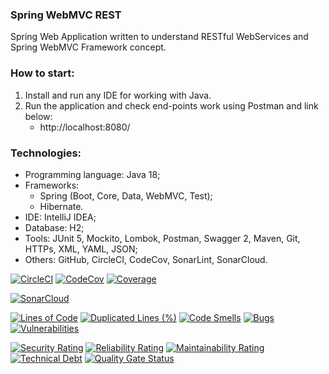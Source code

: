 ### Spring WebMVC REST
Spring Web Application written to understand RESTful WebServices and Spring WebMVC Framework concept.  



### How to start:
1. Install and run any IDE for working with Java.
2. Run the application and check end-points work using Postman and link below:
   - http://localhost:8080/



### Technologies:
- Programming language: Java 18;
- Frameworks:
  - Spring (Boot, Core, Data, WebMVC, Test);
  - Hibernate.
- IDE: IntelliJ IDEA;
- Database: H2;
- Tools: JUnit 5, Mockito, Lombok, Postman, Swagger 2, Maven, Git, HTTPs, XML, YAML, JSON;
- Others: GitHub, CircleCI, CodeCov, SonarLint, SonarCloud.

[![CircleCI](https://circleci.com/gh/Crazy-pro/spring-webmvc-rest.svg?style=svg)](https://app.circleci.com/gh/Crazy-pro/spring-webmvc-rest)
[![CodeCov](https://codecov.io/gh/Crazy-pro/spring-webmvc-rest/branch/master/graph/badge.svg)](https://codecov.io/gh/Crazy-pro/spring-webmvc-rest)
[![Coverage](https://sonarcloud.io/api/project_badges/measure?project=Crazy-pro_spring-webmvc-rest&metric=coverage)](https://sonarcloud.io/summary/new_code?id=Crazy-pro_spring-webmvc-rest)

[![SonarCloud](https://sonarcloud.io/images/project_badges/sonarcloud-black.svg)](https://sonarcloud.io/summary/new_code?id=Crazy-pro_spring-webmvc-rest)

[![Lines of Code](https://sonarcloud.io/api/project_badges/measure?project=Crazy-pro_spring-webmvc-rest&metric=ncloc)](https://sonarcloud.io/summary/new_code?id=Crazy-pro_spring-webmvc-rest)
[![Duplicated Lines (%)](https://sonarcloud.io/api/project_badges/measure?project=Crazy-pro_spring-webmvc-rest&metric=duplicated_lines_density)](https://sonarcloud.io/summary/new_code?id=Crazy-pro_spring-webmvc-rest)
[![Code Smells](https://sonarcloud.io/api/project_badges/measure?project=Crazy-pro_spring-webmvc-rest&metric=code_smells)](https://sonarcloud.io/summary/new_code?id=Crazy-pro_spring-webmvc-rest)
[![Bugs](https://sonarcloud.io/api/project_badges/measure?project=Crazy-pro_spring-webmvc-rest&metric=bugs)](https://sonarcloud.io/summary/new_code?id=Crazy-pro_spring-webmvc-rest)
[![Vulnerabilities](https://sonarcloud.io/api/project_badges/measure?project=Crazy-pro_spring-webmvc-rest&metric=vulnerabilities)](https://sonarcloud.io/summary/new_code?id=Crazy-pro_spring-webmvc-rest)

[![Security Rating](https://sonarcloud.io/api/project_badges/measure?project=Crazy-pro_spring-webmvc-rest&metric=security_rating)](https://sonarcloud.io/summary/new_code?id=Crazy-pro_spring-webmvc-rest)
[![Reliability Rating](https://sonarcloud.io/api/project_badges/measure?project=Crazy-pro_spring-webmvc-rest&metric=reliability_rating)](https://sonarcloud.io/summary/new_code?id=Crazy-pro_spring-webmvc-rest)
[![Maintainability Rating](https://sonarcloud.io/api/project_badges/measure?project=Crazy-pro_spring-webmvc-rest&metric=sqale_rating)](https://sonarcloud.io/summary/new_code?id=Crazy-pro_spring-webmvc-rest)
[![Technical Debt](https://sonarcloud.io/api/project_badges/measure?project=Crazy-pro_spring-webmvc-rest&metric=sqale_index)](https://sonarcloud.io/summary/new_code?id=Crazy-pro_spring-webmvc-rest)
[![Quality Gate Status](https://sonarcloud.io/api/project_badges/measure?project=Crazy-pro_spring-webmvc-rest&metric=alert_status)](https://sonarcloud.io/summary/new_code?id=Crazy-pro_spring-webmvc-rest)
